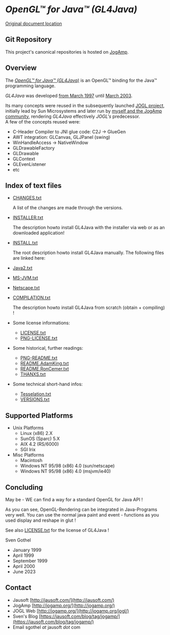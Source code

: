 # *OpenGL™ for Java™ (GL4Java)*

[Original document location](https://jogamp.org/cgit/gl4java.git/about/)

## Git Repository
This project's canonical repositories is hosted on [JogAmp](https://jogamp.org/cgit/gl4java.git/).

## Overview
The [*OpenGL™ for Java™ (GL4Java)*](https://jausoft.com/gl4java/docs/) is an OpenGL™ binding for the Java™ programming language.

*GL4Java* was developed [from March 1997](https://jausoft.com/gl4java/docs/overview/history.html) 
until [March 2003](https://jogamp.org/cgit/gl4java.git/log/).

Its many concepts were reused in the subsequently launched [JOGL project](https://jogamp.org/jogl/www/),
initially lead by Sun Microsystems and later run by [myself and the JogAmp community](https://jogamp.org/), 
rendering *GL4Java* effectively *JOGL's* predecessor.    
A few of the concepts reused were:
- C-Header Compiler to JNI glue code: C2J -> GlueGen
- AWT integration: GLCanvas, GLJPanel (swing)
- WinHandleAccess -> NativeWindow
- GLDrawableFactory
- GLDrawable
- GLContext
- GLEvenListener
- etc

## Index of text files
- [CHANGES.txt](./CHANGES.txt) 

    A list of the changes are made through the versions.

- [INSTALLER.txt](./INSTALLER.txt)

    The description howto install GL4Java with
    the installer via web or as an downloaded application!

- [INSTALL.txt](./INSTALL.txt)

    The root description howto install GL4Java manually.
    The following files are linked here:

- [Java2.txt](./Java2.txt)
- [MS-JVM.txt](./MS-JVM.txt)
- [Netscape.txt](./Netscape.txt)

- [COMPILATION.txt](./COMPILATION.txt)

    The description howto install GL4Java 
    from scratch (obtain + compiling) !
		
- Some license informations:
  - [LICENSE.txt](./LICENSE.txt)
  - [PNG-LICENSE.txt](./PNG-LICENSE.txt)

- Some historical, further readings:
  - [PNG-README.txt](./PNG-README.txt)
  - [README.AdamKing.txt](./README.AdamKing.txt)
  - [README.RonCemer.txt](./README.RonCemer.txt)
  - [THANXS.txt](./THANXS.txt)

- Some technical short-hand infos:
  - [Tesselation.txt](./Tesselation.txt)
  - [VERSIONS.txt](./VERSIONS.txt)

## Supported Platforms
- Unix Platforms
  - Linux (x86) 2.X
  - SunOS (Sparc) 5.X
  - AIX 4.2 (RS/6000)
  - SGI Irix
- Misc Platforms
  - Macintosh
  - Windows NT 95/98 (x86) 4.0 (sun/netscape)
  - Windows NT 95/98 (x86) 4.0 (msjvm/ie40)

## Concluding
May be - WE can find a way for a standard OpenGL for Java API !

As you can see, OpenGL-Rendering can be integrated in Java-Programs
very well. You can use the normal java paint and event - functions
as you used display and reshape in glut !
 
See also [LICENSE.txt](./LICENSE.txt) for the license of GL4Java !

Sven Gothel
- January 1999
- April 1999
- September 1999
- April 2000
- June 2023

## Contact
- Jausoft            [http://jausoft.com/](http://jausoft.com/)
- JogAmp             [http://jogamp.org/](http://jogamp.org/)
- JOGL Web           [http://jogamp.org/](http://jogamp.org/jogl/)
- Sven's Blog        [https://jausoft.com/blog/tag/jogamp/](https://jausoft.com/blog/tag/jogamp/)
- Email              sgothel _at_ jausoft _dot_ com

